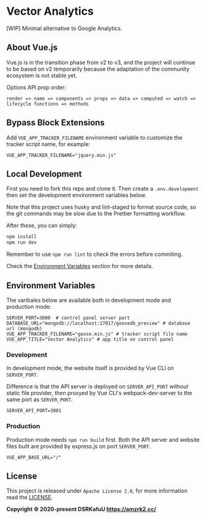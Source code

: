 # Vector Analytics

\[WIP\] Minimal alternative to Google Analytics.

## About Vue.js

Vue.js is in the transition phase from v2 to v3, and the project will continue to be based on v2 temporarily because the adaptation of the community ecosystem is not stable yet.

Options API prop order:

```
render => name => components => props => data => computed => watch => lifecycle functions => methods
```

## Bypass Block Extensions

Add `VUE_APP_TRACKER_FILENAME` environment variable to customize the tracker script name, for example:

```
VUE_APP_TRACKER_FILENAME="jquery.min.js"
```

## Local Development

First you need to fork this repo and clone it. Then create a `.env.development` then set the development environment variables below.

Note that this project uses husky and lint-staged to format source code, so the git commands may be slow due to the Prettier formatting workflow.

After these, you can simply:

```bash
npm install
npm run dev
```

Remember to use `npm run lint` to check the errors before commiting.

Check the [Environment Variables](#environment-variables) section for more details.

## Environment Variables

The varibales below are available both in development mode and production mode:

```
SERVER_PORT=3000  # control panel server port
DATABASE_URL="mongodb://localhost:27017/goosedb_preview" # database url (mongodb)
VUE_APP_TRACKER_FILENAME="goose.min.js" # tracker script file name
VUE_APP_TITLE="Vector Analytics" # app title on control panel
```

### Development

In development mode, the website itself is provided by Vue CLI on `SERVER_PORT`.

Difference is that the API server is deployed on `SERVER_API_PORT` without static file provider, then proxyed by Vue CLI's webpack-dev-server to the same port as `SERVER_PORT`.

```
SERVER_API_PORT=3001
```

### Production

Production mode needs `npm run build` first. Both the API server and website files built are provided by express.js on port `SERVER_PORT`.

```
VUE_APP_BASE_URL="/"
```

## License

This project is released under `Apache License 2.0`, for more information read the [LICENSE](https://github.com/amzrk2/vector-analytics/blob/main/LICENSE).

**Copyright © 2020-present DSRKafuU <https://amzrk2.cc/>**
